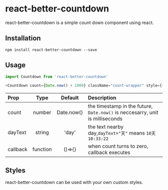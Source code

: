 # react-better-countdown
react-better-countdown is a simple count down component using react.

## Installation

`npm install react-better-countdown --save`

## Usage

```javascript
import Countdown from 'react-better-countdown'

<Countdown count={Date.now() + 1000} className="count-wrapper" style={{color: 'red'}} dayText="天" callback={() => {}} />
```

|Prop|Type|Default|Description|
|:--|:--:|:-----:|:----------|
|count|number|Date.now()|the timestamp in the future, `Date.now()` is neccesarry, unit is milliseconds
|dayText|string|'day'|the text nearby day,`dayText="天"` means `10天10:33:22`
|callback|function|()=>{}|when count turns to zero, callback executes

## Styles

react-better-countdown can be used with your own custom styles. 